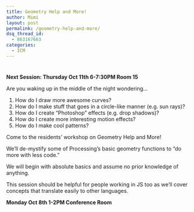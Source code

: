 ```yaml
---
title: Geometry Help and More!
author: Mimi
layout: post
permalink: /geometry-help-and-more/
dsq_thread_id:
  - 863167663
categories:
  - ICM
---
```

# 

  


**Next Session: Thursday Oct 11th 6-7:30PM Room 15**

Are you waking up in the middle of the night wondering…

1.  How do I draw more awesome curves?
2.  How do I make stuff that goes in a circle-like manner (e.g. sun rays)?
3.  How do I create “Photoshop” effects (e.g. drop shadows)?
4.  How do I create more interesting motion effects?
5.  How do I make cool patterns?

Come to the residents’ workshop on Geometry Help and More!



We’ll de-mystify some of Processing’s basic geometry functions to “do more with less code.”

We will begin with absolute basics and assume no prior knowledge of anything.

This session should be helpful for people working in JS too as we’ll cover concepts that translate easily to other languages.

**Monday Oct 8th 1-2PM Conference Room**